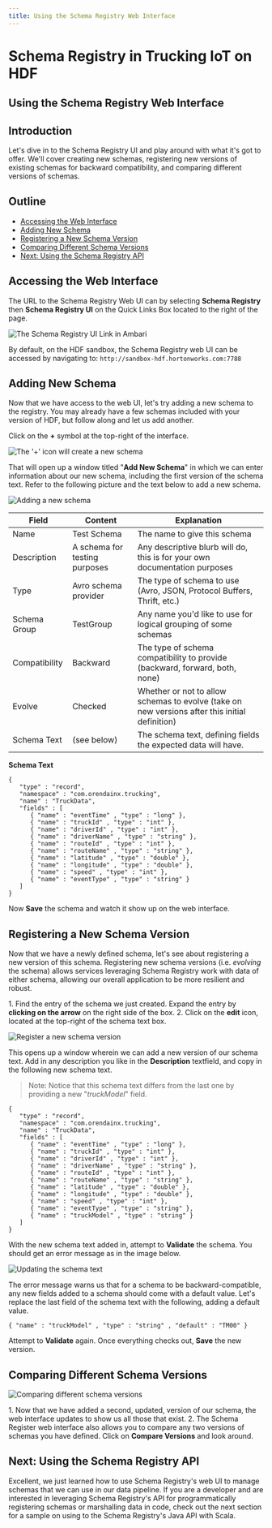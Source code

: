 ```yaml
---
title: Using the Schema Registry Web Interface
---
```


# Schema Registry in Trucking IoT on HDF

## Using the Schema Registry Web Interface

## Introduction

Let's dive in to the Schema Registry UI and play around with what it's got to offer.  We'll cover creating new schemas, registering new versions of existing schemas for backward compatibility, and comparing different versions of schemas.

## Outline

- [Accessing the Web Interface](#accessing-the-web-interface)
- [Adding New Schema](#adding-new-schema)
- [Registering a New Schema Version](#registering-a-new-schema-version)
- [Comparing Different Schema Versions](#comparing-different-schema-versions)
- [Next: Using the Schema Registry API](#next-using-the-schema-registry-api)

## Accessing the Web Interface

The URL to the Schema Registry Web UI can by selecting **Schema Registry** then **Schema Registry UI** on the Quick Links Box located to the right of the page.

![The Schema Registry UI Link in Ambari](assets/ui-ambari.jpg)

By default, on the HDF sandbox, the Schema Registry web UI can be accessed by navigating to: `http://sandbox-hdf.hortonworks.com:7788`

## Adding New Schema

Now that we have access to the web UI, let's try adding a new schema to the registry.  You may already have a few schemas included with your version of HDF, but follow along and let us add another.

Click on the **+** symbol at the top-right of the interface.

![The '+' icon will create a new schema](assets/ui-new-schema-1.jpg)

That will open up a window titled "**Add New Schema**" in which we can enter information about our new schema, including the first version of the schema text.  Refer to the following picture and the text below to add a new schema.

![Adding a new schema](assets/ui-new-schema-2.jpg)

Field | Content | Explanation
--- | --- | ---
Name | Test Schema | The name to give this schema
Description | A schema for testing purposes | Any descriptive blurb will do, this is for your own documentation purposes
Type | Avro schema provider | The type of schema to use (Avro, JSON, Protocol Buffers, Thrift, etc.)
Schema Group | TestGroup | Any name you'd like to use for logical grouping of some schemas
Compatibility | Backward | The type of schema compatibility to provide (backward, forward, both, none)
Evolve | Checked | Whether or not to allow schemas to evolve (take on new versions after this initial definition)
Schema Text | (see below) | The schema text, defining fields the expected data will have.

**Schema Text**

~~~text
{
   "type" : "record",
   "namespace" : "com.orendainx.trucking",
   "name" : "TruckData",
   "fields" : [
      { "name" : "eventTime" , "type" : "long" },
      { "name" : "truckId" , "type" : "int" },
      { "name" : "driverId" , "type" : "int" },
      { "name" : "driverName" , "type" : "string" },
      { "name" : "routeId" , "type" : "int" },
      { "name" : "routeName" , "type" : "string" },
      { "name" : "latitude" , "type" : "double" },
      { "name" : "longitude" , "type" : "double" },
      { "name" : "speed" , "type" : "int" },
      { "name" : "eventType" , "type" : "string" }
   ]
}
~~~

Now **Save** the schema and watch it show up on the web interface.

## Registering a New Schema Version

Now that we have a newly defined schema, let's see about registering a new version of this schema.  Registering new schema versions (i.e. _evolving_ the schema) allows services leveraging Schema Registry work with data of either schema, allowing our overall application to be more resilient and robust.

1\. Find the entry of the schema we just created.  Expand the entry by **clicking on the arrow** on the right side of the box.
2\. Click on the **edit** icon, located at the top-right of the schema text box.

![Register a new schema version](assets/ui-new-version-1.jpg)

This opens up a window wherein we can add a new version of our schema text.  Add in any description you like in the **Description** textfield, and copy in the following new schema text.

> Note: Notice that this schema text differs from the last one by providing a new "_truckModel_" field.

~~~text
{
   "type" : "record",
   "namespace" : "com.orendainx.trucking",
   "name" : "TruckData",
   "fields" : [
      { "name" : "eventTime" , "type" : "long" },
      { "name" : "truckId" , "type" : "int" },
      { "name" : "driverId" , "type" : "int" },
      { "name" : "driverName" , "type" : "string" },
      { "name" : "routeId" , "type" : "int" },
      { "name" : "routeName" , "type" : "string" },
      { "name" : "latitude" , "type" : "double" },
      { "name" : "longitude" , "type" : "double" },
      { "name" : "speed" , "type" : "int" },
      { "name" : "eventType" , "type" : "string" },
      { "name" : "truckModel" , "type" : "string" }
   ]
}
~~~

With the new schema text added in, attempt to **Validate** the schema.  You should get an error message as in the image below.

![Updating the schema text](assets/ui-new-version-2.jpg)

The error message warns us that for a schema to be backward-compatible, any new fields added to a schema should come with a default value.  Let's replace the last field of the schema text with the following, adding a default value.

```text
{ "name" : "truckModel" , "type" : "string" , "default" : "TM00" }
```

Attempt to **Validate** again.  Once everything checks out, **Save** the new version.

## Comparing Different Schema Versions

![Comparing different schema versions](assets/ui-new-version-3.jpg)

1\. Now that we have added a second, updated, version of our schema, the web interface updates to show us all those that exist.
2\. The Schema Register web interface also allows you to compare any two versions of schemas you have defined.  Click on **Compare Versions** and look around.

## Next: Using the Schema Registry API

Excellent, we just learned how to use Schema Registry's web UI to manage schemas that we can use in our data pipeline.  If you are a developer and are interested in leveraging Schema Registry's API for programmatically registering schemas or marshalling data in code, check out the next section for a sample on using to the Schema Registry's Java API with Scala.
